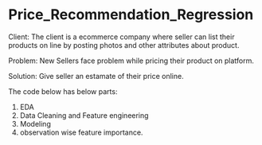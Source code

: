 # Price_Recommendation_Regression


Client: The client is a ecommerce company where seller can list their products on line by posting photos and other attributes about product.

Problem: New Sellers face problem while pricing their product on platform.

Solution: Give seller an estamate of their price online.

The code below has below parts:

1. EDA
2. Data Cleaning and Feature engineering
3. Modeling
4. observation wise feature importance.
